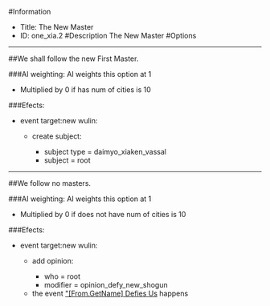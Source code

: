 #Information
 - Title: The New Master
 - ID: one_xia.2
#Description
The New Master
#Options

___
##We shall follow the new First Master.

###AI weighting:
AI weights this option at 1
 - Multiplied by 0 if has num of cities is 10


###Efects:<ul><li>event target:new wulin:</li><ul><li>create subject:</li><ul><li>subject type = daimyo_xiaken_vassal</li><li>subject = root</li></ul></ul></ul>

___
##We follow no masters.

###AI weighting:
AI weights this option at 1
 - Multiplied by 0 if does not have num of cities is 10


###Efects:<ul><li>event target:new wulin:</li><ul><li>add opinion:</li><ul><li>who = root</li><li>modifier = opinion_defy_new_shogun</li></ul><li>the event [ "[From.GetName] Defies Us](../events/from_getname_defies_us.md) happens</li></ul></ul>
